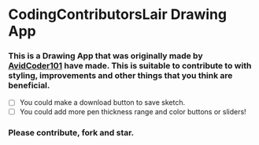 # CodingContributorsLair Drawing App

### This is a Drawing App that was originally made by [AvidCoder101](https://github.com/AvidCoder101) have made. This is suitable to contribute to with styling, improvements and other things that you think are beneficial. 

- [ ] You could make a download button to save sketch.
- [ ] You could add more pen thickness range and color buttons or sliders!

### Please contribute, fork and star. 
